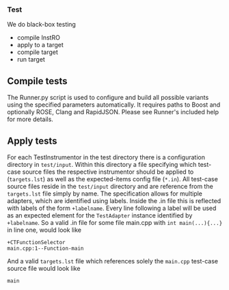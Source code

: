 ### Test

We do black-box testing

- compile InstRO
- apply to a target
- compile target
- run target

## Compile tests

The Runner.py script is used to configure and build all possible variants using the specified parameters automatically.
It requires paths to Boost and optionally ROSE, Clang and RapidJSON.
Please see Runner's included help for more details.

## Apply tests

For each TestInstrumentor in the test directory there is a configuration directory in `test/input`.
Within this directory a file specifying which test-case source files the respective instrumentor should be applied to (`targets.lst`) as well as the expected-items config file (`*.in`).
All test-case source files reside in the `test/input` directory and are reference from the `targets.lst` file simply by name.
The specification allows for multiple adapters, which are identified using labels.
Inside the .in file this is reflected with labels of the form `+labelname`.
Every line following a label will be used as an expected element for the `TestAdapter` instance identified by `+labelname`.
So a valid .in file for some file main.cpp with `int main(...){...}` in line one, would look like
```
+CTFunctionSelector
main.cpp:1--Function-main
```
And a valid `targets.lst` file which references solely the `main.cpp` test-case source file would look like
```
main
```
